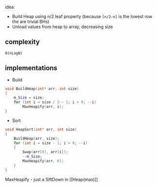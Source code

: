 idea: 
- Build Heap using n/2 leaf property (because `[n/2-n]` is the lowest row the are trivial BHs)
- Unload values from heap to array, decreasing size

## complexity
`O(nLogN)`

## implementations
- Build
```cpp
void BuildHeap(int* arr, int size)
{
	m_Size = size;
	for (int i = size / 2 - 1; i > 0; --i)
		MaxHeapify(arr, i);
}
```

- Sort
```cpp
void HeapSort(int* arr, int size)
{
	BuildHeap(arr, size);
	for (int i = size - 1; i > 0; --i)
	{
		Swap(arr[0], arr[i]);
		--m_Size;
		MaxHeapify(arr, 0);
	}
}
```
MaxHeapify - just a SiftDown in [[Heap(max)]]

